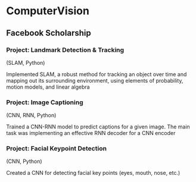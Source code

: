 # ComputerVision
## Facebook Scholarship

### Project: Landmark Detection & Tracking
(SLAM, Python)

Implemented SLAM, a robust method for tracking an object over time and mapping out its surrounding environment, using elements of probability, motion models, and linear algebra

### Project: Image Captioning
(CNN, RNN, Python)

Trained a CNN-RNN model to predict captions for a given image. The main task was implementing an effective RNN decoder for a CNN encoder

### Project: Facial Keypoint Detection
(CNN, Python)

Created a CNN for detecting facial key points (eyes, mouth, nose, etc.)
